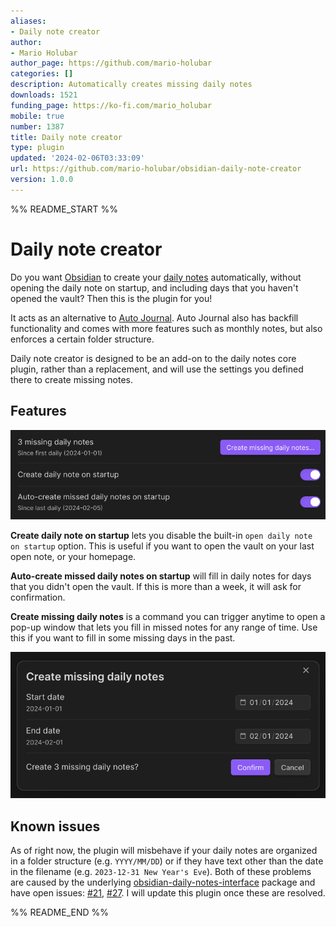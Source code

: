 ```yaml
---
aliases:
- Daily note creator
author:
- Mario Holubar
author_page: https://github.com/mario-holubar
categories: []
description: Automatically creates missing daily notes
downloads: 1521
funding_page: https://ko-fi.com/mario_holubar
mobile: true
number: 1387
title: Daily note creator
type: plugin
updated: '2024-02-06T03:33:09'
url: https://github.com/mario-holubar/obsidian-daily-note-creator
version: 1.0.0
---
```


%% README_START %%

# Daily note creator

Do you want [Obsidian](https://obsidian.md/) to create your [daily notes](https://help.obsidian.md/Plugins/Daily+notes) automatically, without opening the daily note on startup, and including days that you haven't opened the vault? Then this is the plugin for you!

It acts as an alternative to [Auto Journal](https://github.com/Ebonsignori/obsidian-auto-journal). Auto Journal also has backfill functionality and comes with more features such as monthly notes, but also enforces a certain folder structure.

Daily note creator is designed to be an add-on to the daily notes core plugin, rather than a replacement, and will use the settings you defined there to create missing notes.

## Features

![options](https://raw.githubusercontent.com/mario-holubar/obsidian-daily-note-creator/HEAD/images/options.png)

**Create daily note on startup** lets you disable the built-in `open daily note on startup` option. This is useful if you want to open the vault on your last open note, or your homepage.

**Auto-create missed daily notes on startup** will fill in daily notes for days that you didn't open the vault. If this is more than a week, it will ask for confirmation.

**Create missing daily notes** is a command you can trigger anytime to open a pop-up window that lets you fill in missed notes for any range of time. Use this if you want to fill in some missing days in the past.

![modal](https://raw.githubusercontent.com/mario-holubar/obsidian-daily-note-creator/HEAD/images/modal.png)

## Known issues

As of right now, the plugin will misbehave if your daily notes are organized in a folder structure (e.g. `YYYY/MM/DD`) or if they have text other than the date in the filename (e.g. `2023-12-31 New Year's Eve`). Both of these problems are caused by the underlying [obsidian-daily-notes-interface](https://github.com/liamcain/obsidian-daily-notes-interface) package and have open issues: [#21](https://github.com/liamcain/obsidian-daily-notes-interface/issues/21), [#27](https://github.com/liamcain/obsidian-daily-notes-interface/issues/27). I will update this plugin once these are resolved.


%% README_END %%